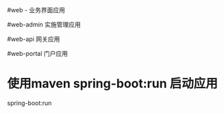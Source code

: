 #web - 业务界面应用

#web-admin 实施管理应用

#web-api 网关应用

#web-portal 门户应用



# 使用maven spring-boot:run 启动应用
spring-boot:run